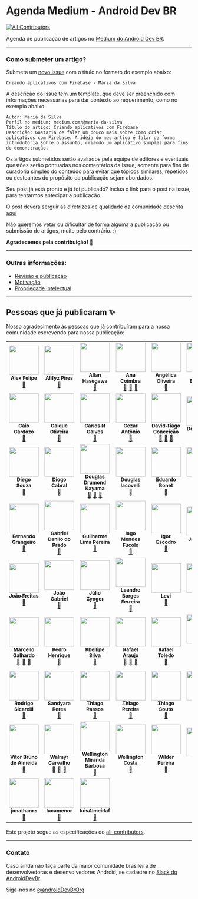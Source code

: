 # Agenda Medium - Android Dev BR
<!-- ALL-CONTRIBUTORS-BADGE:START - Do not remove or modify this section -->
[![All Contributors](https://img.shields.io/badge/all_contributors-59-orange.svg?style=flat-square)](#contributors-)
<!-- ALL-CONTRIBUTORS-BADGE:END -->

Agenda de publicação de artigos no [Medium do Android Dev BR](http://medium.com/android-dev-br).

------------


### Como submeter um artigo?

Submeta um [novo issue](https://github.com/androiddevbr/agenda-medium/issues/new) com o título no formato do exemplo abaixo:

    Criando aplicativos com Firebase - Maria da Silva

A descrição do issue tem um template, que deve ser preenchido com informações necessárias para dar contexto ao requerimento, como no exemplo abaixo:

    Autor: Maria da Silva
    Perfil no medium: medium.com/@maria-da-silva
    Título do artigo: Criando aplicativos com Firebase
    Descrição: Gostaria de falar um pouco mais sobre como criar aplicativos com Firebase. A idéia do meu artigo é falar de forma introdutória sobre o assunto, criando um aplicativo simples para fins de demonstração.
    
Os artigos submetidos serão avaliados pela equipe de editores e eventuais questões serão pontuadas nos comentários da issue, somente para fins de curadoria simples do conteúdo para evitar que tópicos similares, repetidos ou destoantes do propósito da publicação sejam abordados.

Seu post já está pronto e já foi publicado? Inclua o link para o post na issue, para tentarmos antecipar a publicação.

O post deverá serguir as diretrizes de qualidade da comunidade descrita [aqui](https://github.com/androiddevbr/agenda-medium/blob/master/guideline.md)

Não queremos vetar ou dificultar de forma alguma a publicação ou submissão de artigos, muito pelo contrário. :) 

**Agradecemos pela contribuição!** :tada:

------------


### Outras informações:

* [Revisão e publicação](https://github.com/androiddevbr/agenda-medium/blob/master/_info/revisao.md)
* [Motivação](https://github.com/androiddevbr/agenda-medium/blob/master/_info/motivacao.md)
* [Propriedade intelectual](https://github.com/androiddevbr/agenda-medium/blob/master/_info/propriedade.md)

------------

## Pessoas que já publicaram ✨

Nosso agradecimento às pessoas que já contribuíram para a nossa comunidade escrevendo para nossa publicação:

<!-- ALL-CONTRIBUTORS-LIST:START - Do not remove or modify this section -->
<!-- prettier-ignore-start -->
<!-- markdownlint-disable -->
<table>
  <tr>
    <td align="center"><a href="https://github.com/alexfelipe"><img src="https://avatars0.githubusercontent.com/u/8989346?v=4?s=80" width="80px;" alt=""/><br /><sub><b>Alex Felipe</b></sub></a><br /><a href="#blog-alexfelipe" title="Blogposts">📝</a></td>
    <td align="center"><a href="http://www.alifyz.com/"><img src="https://avatars3.githubusercontent.com/u/5828012?v=4?s=80" width="80px;" alt=""/><br /><sub><b>Alifyz Pires</b></sub></a><br /><a href="#blog-Alifyz" title="Blogposts">📝</a></td>
    <td align="center"><a href="https://github.com/AllanHasegawa"><img src="https://avatars3.githubusercontent.com/u/1572068?v=4?s=80" width="80px;" alt=""/><br /><sub><b>Allan Hasegawa</b></sub></a><br /><a href="#blog-AllanHasegawa" title="Blogposts">📝</a></td>
    <td align="center"><a href="https://github.com/anacoimbrag"><img src="https://avatars3.githubusercontent.com/u/12496329?v=4?s=80" width="80px;" alt=""/><br /><sub><b>Ana Coimbra</b></sub></a><br /><a href="#blog-anacoimbrag" title="Blogposts">📝</a> <a href="https://github.com/androiddevbr/agenda-medium/commits?author=anacoimbrag" title="Documentation">📖</a> <a href="#maintenance-anacoimbrag" title="Maintenance">🚧</a></td>
    <td align="center"><a href="https://github.com/angelica-oliv"><img src="https://avatars3.githubusercontent.com/u/16561468?v=4?s=80" width="80px;" alt=""/><br /><sub><b>Angélica Oliveira</b></sub></a><br /><a href="#blog-angelica-oliv" title="Blogposts">📝</a></td>
    <td align="center"><a href="https://arildo.dev/"><img src="https://avatars1.githubusercontent.com/u/32650006?v=4?s=80" width="80px;" alt=""/><br /><sub><b>Arildo Borges Jr</b></sub></a><br /><a href="#blog-arildojr7" title="Blogposts">📝</a></td>
    <td align="center"><a href="https://casenio.eu/"><img src="https://avatars.githubusercontent.com/u/45492687?v=4?s=80" width="80px;" alt=""/><br /><sub><b>Bruno Hensel</b></sub></a><br /><a href="#blog-brunohensel" title="Blogposts">📝</a></td>
  </tr>
  <tr>
    <td align="center"><a href="https://github.com/caiocardozo"><img src="https://avatars3.githubusercontent.com/u/8503809?v=4?s=80" width="80px;" alt=""/><br /><sub><b>Caio Cardozo</b></sub></a><br /><a href="#blog-caiocardozo" title="Blogposts">📝</a></td>
    <td align="center"><a href="https://www.linkedin.com/in/jcaique/"><img src="https://avatars2.githubusercontent.com/u/5406701?v=4?s=80" width="80px;" alt=""/><br /><sub><b>Caique Oliveira</b></sub></a><br /><a href="#blog-jcaiqueoliveira" title="Blogposts">📝</a></td>
    <td align="center"><a href="https://www.linkedin.com/in/carlos-nicolau-galves-1751a5b6/"><img src="https://avatars3.githubusercontent.com/u/6299673?v=4?s=80" width="80px;" alt=""/><br /><sub><b>Carlos N Galves</b></sub></a><br /><a href="#blog-nicconicco" title="Blogposts">📝</a></td>
    <td align="center"><a href="https://br.linkedin.com/in/cezar-antonio-de-sousa-24b74742"><img src="https://avatars3.githubusercontent.com/u/1169761?v=4?s=80" width="80px;" alt=""/><br /><sub><b>Cezar Antônio </b></sub></a><br /><a href="#blog-cezarant" title="Blogposts">📝</a></td>
    <td align="center"><a href="https://github.com/davidtcdeveloper"><img src="https://avatars1.githubusercontent.com/u/3853471?v=4?s=80" width="80px;" alt=""/><br /><sub><b>David Tiago Conceição</b></sub></a><br /><a href="#blog-davidtcdeveloper" title="Blogposts">📝</a> <a href="https://github.com/androiddevbr/agenda-medium/commits?author=davidtcdeveloper" title="Documentation">📖</a> <a href="#maintenance-davidtcdeveloper" title="Maintenance">🚧</a></td>
    <td align="center"><a href="http://denisvieira.js.org/"><img src="https://avatars1.githubusercontent.com/u/8844649?v=4?s=80" width="80px;" alt=""/><br /><sub><b>Denis Vieira</b></sub></a><br /><a href="#blog-denisvieira05" title="Blogposts">📝</a></td>
    <td align="center"><a href="https://github.com/DiegoGSantos"><img src="https://avatars2.githubusercontent.com/u/9796063?v=4?s=80" width="80px;" alt=""/><br /><sub><b>Diego Santos</b></sub></a><br /><a href="#blog-DiegoGSantos" title="Blogposts">📝</a></td>
  </tr>
  <tr>
    <td align="center"><a href="http://www.dimptek.com.br"><img src="https://avatars1.githubusercontent.com/u/12613524?v=4?s=80" width="80px;" alt=""/><br /><sub><b>Diego Souza</b></sub></a><br /><a href="#blog-coopoot" title="Blogposts">📝</a></td>
    <td align="center"><a href="https://github.com/drcabral"><img src="https://avatars3.githubusercontent.com/u/6181708?v=4?s=80" width="80px;" alt=""/><br /><sub><b>Diogo Cabral</b></sub></a><br /><a href="#blog-drcabral" title="Blogposts">📝</a></td>
    <td align="center"><a href="https://www.cafelinear.com/"><img src="https://avatars0.githubusercontent.com/u/111384?v=4?s=80" width="80px;" alt=""/><br /><sub><b>Douglas Drumond Kayama</b></sub></a><br /><a href="#blog-douglasdrumz" title="Blogposts">📝</a> <a href="https://github.com/androiddevbr/agenda-medium/commits?author=douglasdrumz" title="Documentation">📖</a> <a href="#maintenance-douglasdrumz" title="Maintenance">🚧</a></td>
    <td align="center"><a href="https://github.com/douglasiacovelli"><img src="https://avatars3.githubusercontent.com/u/1608564?v=4?s=80" width="80px;" alt=""/><br /><sub><b>Douglas Iacovelli</b></sub></a><br /><a href="#blog-douglasiacovelli" title="Blogposts">📝</a></td>
    <td align="center"><a href="https://github.com/ebonet"><img src="https://avatars3.githubusercontent.com/u/3444559?v=4?s=80" width="80px;" alt=""/><br /><sub><b>Eduardo Bonet</b></sub></a><br /><a href="#blog-ebonet" title="Blogposts">📝</a></td>
    <td align="center"><a href="https://github.com/oliveiradev"><img src="https://avatars1.githubusercontent.com/u/5739331?v=4?s=80" width="80px;" alt=""/><br /><sub><b>Felipe Oliveira</b></sub></a><br /><a href="#blog-oliveiradev" title="Blogposts">📝</a></td>
    <td align="center"><a href="https://github.com/ftgoncalves"><img src="https://avatars2.githubusercontent.com/u/79689?v=4?s=80" width="80px;" alt=""/><br /><sub><b>Felipe Theodoro</b></sub></a><br /><a href="#blog-ftgoncalves" title="Blogposts">📝</a></td>
  </tr>
  <tr>
    <td align="center"><a href="https://github.com/FernandoGrangeiro"><img src="https://avatars1.githubusercontent.com/u/28844435?v=4?s=80" width="80px;" alt=""/><br /><sub><b>Fernando Grangeiro</b></sub></a><br /><a href="#blog-FernandoGrangeiro" title="Blogposts">📝</a></td>
    <td align="center"><a href="https://github.com/sp4wna1"><img src="https://avatars3.githubusercontent.com/u/24979248?v=4?s=80" width="80px;" alt=""/><br /><sub><b>Gabriel Danilo do Prado</b></sub></a><br /><a href="#blog-sp4wna1" title="Blogposts">📝</a></td>
    <td align="center"><a href="https://cafecomandroid.com/"><img src="https://avatars3.githubusercontent.com/u/5278328?v=4?s=80" width="80px;" alt=""/><br /><sub><b>Guilherme Lima Pereira</b></sub></a><br /><a href="#blog-guuilp" title="Blogposts">📝</a></td>
    <td align="center"><a href="https://br.linkedin.com/in/iago-mendes-fucolo-0459063b"><img src="https://avatars2.githubusercontent.com/u/10604073?v=4?s=80" width="80px;" alt=""/><br /><sub><b>Iago Mendes Fucolo</b></sub></a><br /><a href="#blog-ifucolo" title="Blogposts">📝</a></td>
    <td align="center"><a href="https://github.com/igorescodro"><img src="https://avatars3.githubusercontent.com/u/2267495?v=4?s=80" width="80px;" alt=""/><br /><sub><b>Igor Escodro</b></sub></a><br /><a href="#blog-igorescodro" title="Blogposts">📝</a></td>
    <td align="center"><a href="https://github.com/jackmiras"><img src="https://avatars0.githubusercontent.com/u/5861625?v=4?s=80" width="80px;" alt=""/><br /><sub><b>Jack Miras</b></sub></a><br /><a href="#blog-jackmiras" title="Blogposts">📝</a></td>
    <td align="center"><a href="https://medium.com/@jeffersontpadua"><img src="https://avatars1.githubusercontent.com/u/18272141?v=4?s=80" width="80px;" alt=""/><br /><sub><b>Jefferson Tavares de Pádua</b></sub></a><br /><a href="#blog-jeffersontpadua" title="Blogposts">📝</a></td>
  </tr>
  <tr>
    <td align="center"><a href="http://jgabrielfreitas.github.io/"><img src="https://avatars0.githubusercontent.com/u/7410639?v=4?s=80" width="80px;" alt=""/><br /><sub><b>João Freitas</b></sub></a><br /><a href="#blog-jgabrielfreitas" title="Blogposts">📝</a></td>
    <td align="center"><a href="https://github.com/1jGabriel"><img src="https://avatars0.githubusercontent.com/u/26119703?v=4?s=80" width="80px;" alt=""/><br /><sub><b>João Gabriel</b></sub></a><br /><a href="#blog-1jGabriel" title="Blogposts">📝</a></td>
    <td align="center"><a href="https://github.com/julioz"><img src="https://avatars3.githubusercontent.com/u/1541701?v=4?s=80" width="80px;" alt=""/><br /><sub><b>Júlio Zynger</b></sub></a><br /><a href="#blog-julioz" title="Blogposts">📝</a></td>
    <td align="center"><a href="https://medium.com/@lehen01"><img src="https://avatars0.githubusercontent.com/u/10619102?v=4?s=80" width="80px;" alt=""/><br /><sub><b>Leandro Borges Ferreira</b></sub></a><br /><a href="#blog-leandroBorgesFerreira" title="Blogposts">📝</a></td>
    <td align="center"><a href="https://about.me/levimoreiraa"><img src="https://avatars3.githubusercontent.com/u/2358521?v=4?s=80" width="80px;" alt=""/><br /><sub><b>Levi</b></sub></a><br /><a href="#blog-Levi-Moreira" title="Blogposts">📝</a></td>
    <td align="center"><a href="https://github.com/itscorey"><img src="https://avatars0.githubusercontent.com/u/20311112?v=4?s=80" width="80px;" alt=""/><br /><sub><b>Lucas</b></sub></a><br /><a href="#blog-itscorey" title="Blogposts">📝</a></td>
    <td align="center"><a href="http://medium.com/@lucas_marciano"><img src="https://avatars1.githubusercontent.com/u/2396005?v=4?s=80" width="80px;" alt=""/><br /><sub><b>Lucas Marciano</b></sub></a><br /><a href="#blog-lucas-marciano" title="Blogposts">📝</a></td>
  </tr>
  <tr>
    <td align="center"><a href="https://www.linkedin.com/in/marcellogalhardo/"><img src="https://avatars3.githubusercontent.com/u/4348197?v=4?s=80" width="80px;" alt=""/><br /><sub><b>Marcello Galhardo</b></sub></a><br /><a href="#blog-marcellogalhardo" title="Blogposts">📝</a> <a href="https://github.com/androiddevbr/agenda-medium/commits?author=marcellogalhardo" title="Documentation">📖</a> <a href="#maintenance-marcellogalhardo" title="Maintenance">🚧</a></td>
    <td align="center"><a href="https://github.com/pedrohfp"><img src="https://avatars2.githubusercontent.com/u/13969802?v=4?s=80" width="80px;" alt=""/><br /><sub><b>Pedro Henrique </b></sub></a><br /><a href="#blog-pedrohfp" title="Blogposts">📝</a></td>
    <td align="center"><a href="https://www.linkedin.com/in/phellipeafsilva/"><img src="https://avatars3.githubusercontent.com/u/13079616?v=4?s=80" width="80px;" alt=""/><br /><sub><b>Phellipe Silva</b></sub></a><br /><a href="#blog-phellipealexandre" title="Blogposts">📝</a></td>
    <td align="center"><a href="https://github.com/orafaaraujo"><img src="https://avatars1.githubusercontent.com/u/1668348?v=4?s=80" width="80px;" alt=""/><br /><sub><b>Rafael Araujo</b></sub></a><br /><a href="#blog-orafaaraujo" title="Blogposts">📝</a> <a href="https://github.com/androiddevbr/agenda-medium/commits?author=orafaaraujo" title="Documentation">📖</a> <a href="#maintenance-orafaaraujo" title="Maintenance">🚧</a></td>
    <td align="center"><a href="https://www.rafaeltoledo.net/"><img src="https://avatars1.githubusercontent.com/u/2211337?v=4?s=80" width="80px;" alt=""/><br /><sub><b>Rafael Toledo</b></sub></a><br /><a href="#blog-rafaeltoledo" title="Blogposts">📝</a></td>
    <td align="center"><a href="http://about.me/ramonrabello"><img src="https://avatars2.githubusercontent.com/u/1244672?v=4?s=80" width="80px;" alt=""/><br /><sub><b>Ramon Ribeiro Rabello</b></sub></a><br /><a href="#blog-ramonrabello" title="Blogposts">📝</a></td>
    <td align="center"><a href="https://nery.dev/"><img src="https://avatars2.githubusercontent.com/u/5533431?v=4?s=80" width="80px;" alt=""/><br /><sub><b>Renan Nery</b></sub></a><br /><a href="#blog-renannery" title="Blogposts">📝</a></td>
  </tr>
  <tr>
    <td align="center"><a href="https://github.com/rsicarelli"><img src="https://avatars0.githubusercontent.com/u/3150335?v=4?s=80" width="80px;" alt=""/><br /><sub><b>Rodrigo Sicarelli</b></sub></a><br /><a href="#blog-rsicarelli" title="Blogposts">📝</a></td>
    <td align="center"><a href="http://sandyaraperes.com.br/"><img src="https://avatars0.githubusercontent.com/u/40678077?v=4?s=80" width="80px;" alt=""/><br /><sub><b>Sandyara Peres</b></sub></a><br /><a href="#blog-SandyaraPeres" title="Blogposts">📝</a></td>
    <td align="center"><a href="https://github.com/burnermanx"><img src="https://avatars3.githubusercontent.com/u/207520?v=4?s=80" width="80px;" alt=""/><br /><sub><b>Thiago Passos</b></sub></a><br /><a href="#blog-burnermanx" title="Blogposts">📝</a></td>
    <td align="center"><a href="https://www.linkedin.com/in/thiago-pereira-feonir/"><img src="https://avatars0.githubusercontent.com/u/27872524?v=4?s=80" width="80px;" alt=""/><br /><sub><b>Thiago Pereira</b></sub></a><br /><a href="#blog-ThiFeonir" title="Blogposts">📝</a></td>
    <td align="center"><a href="https://github.com/othiagosouto"><img src="https://avatars0.githubusercontent.com/u/5900020?v=4?s=80" width="80px;" alt=""/><br /><sub><b>Thiago Souto</b></sub></a><br /><a href="#blog-othiagosouto" title="Blogposts">📝</a></td>
    <td align="center"><a href="https://github.com/TiagoDvl"><img src="https://avatars3.githubusercontent.com/u/4027179?v=4?s=80" width="80px;" alt=""/><br /><sub><b>Tiago Dávila</b></sub></a><br /><a href="#blog-TiagoDvl" title="Blogposts">📝</a></td>
    <td align="center"><a href="https://victorlopesjg.github.io/"><img src="https://avatars0.githubusercontent.com/u/5121893?v=4?s=80" width="80px;" alt=""/><br /><sub><b>Victor Oliveira</b></sub></a><br /><a href="#blog-victorlopesjg" title="Blogposts">📝</a></td>
  </tr>
  <tr>
    <td align="center"><a href="https://github.com/vitordealmeida"><img src="https://avatars1.githubusercontent.com/u/7746969?v=4?s=80" width="80px;" alt=""/><br /><sub><b>Vítor Bruno de Almeida</b></sub></a><br /><a href="#blog-vitordealmeida" title="Blogposts">📝</a></td>
    <td align="center"><a href="http://twitter.com/walmyrcarvalho"><img src="https://avatars3.githubusercontent.com/u/1761436?v=4?s=80" width="80px;" alt=""/><br /><sub><b>Walmyr Carvalho</b></sub></a><br /><a href="#blog-walmyrcarvalho" title="Blogposts">📝</a> <a href="https://github.com/androiddevbr/agenda-medium/commits?author=walmyrcarvalho" title="Documentation">📖</a> <a href="#maintenance-walmyrcarvalho" title="Maintenance">🚧</a></td>
    <td align="center"><a href="https://github.com/wellingtonmb88"><img src="https://avatars3.githubusercontent.com/u/7374488?v=4?s=80" width="80px;" alt=""/><br /><sub><b>Wellington  Miranda Barbosa</b></sub></a><br /><a href="#blog-wellingtonmb88" title="Blogposts">📝</a></td>
    <td align="center"><a href="https://github.com/wellingtoncosta"><img src="https://avatars2.githubusercontent.com/u/12864097?v=4?s=80" width="80px;" alt=""/><br /><sub><b>Wellington Costa</b></sub></a><br /><a href="#blog-wellingtoncosta" title="Blogposts">📝</a></td>
    <td align="center"><a href="https://wilder.github.io/"><img src="https://avatars1.githubusercontent.com/u/12280517?v=4?s=80" width="80px;" alt=""/><br /><sub><b>Wilder Pereira</b></sub></a><br /><a href="#blog-wilder" title="Blogposts">📝</a></td>
    <td align="center"><a href="https://github.com/haldny"><img src="https://avatars0.githubusercontent.com/u/10047481?v=4?s=80" width="80px;" alt=""/><br /><sub><b>haldny</b></sub></a><br /><a href="#blog-haldny" title="Blogposts">📝</a></td>
    <td align="center"><a href="https://github.com/jaozinfs"><img src="https://avatars1.githubusercontent.com/u/38353328?v=4?s=80" width="80px;" alt=""/><br /><sub><b>jaozinfs</b></sub></a><br /><a href="#blog-jaozinfs" title="Blogposts">📝</a></td>
  </tr>
  <tr>
    <td align="center"><a href="https://github.com/jonathanrz"><img src="https://avatars1.githubusercontent.com/u/1389131?v=4?s=80" width="80px;" alt=""/><br /><sub><b>jonathanrz</b></sub></a><br /><a href="#blog-jonathanrz" title="Blogposts">📝</a></td>
    <td align="center"><a href="https://github.com/lucamenor"><img src="https://avatars3.githubusercontent.com/u/10079579?v=4?s=80" width="80px;" alt=""/><br /><sub><b>lucamenor</b></sub></a><br /><a href="#blog-lucamenor" title="Blogposts">📝</a></td>
    <td align="center"><a href="https://github.com/luisAlmeidaf"><img src="https://avatars.githubusercontent.com/u/15963450?v=4?s=80" width="80px;" alt=""/><br /><sub><b>luisAlmeidaf</b></sub></a><br /><a href="#blog-luisAlmeidaf" title="Blogposts">📝</a></td>
  </tr>
</table>

<!-- markdownlint-restore -->
<!-- prettier-ignore-end -->

<!-- ALL-CONTRIBUTORS-LIST:END -->

Este projeto segue as especificações do [all-contributors](https://github.com/all-contributors/all-contributors).

------------

### Contato
Caso ainda não faça parte da maior comunidade brasileira de desenvolvedoras e desenvolvedores Android, se cadastre no [Slack do AndroidDevBr](http://slack.androiddevbr.org/).

Siga-nos no [@androidDevBrOrg](http://www.twitter.com/AndroidDevBrOrg)
